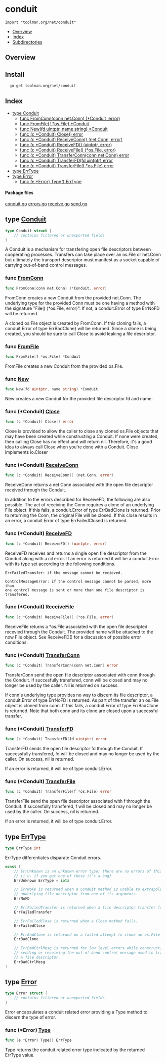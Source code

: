 

# conduit
`import "toolman.org/net/conduit"`

* [Overview](#pkg-overview)
* [Index](#pkg-index)
* [Subdirectories](#pkg-subdirectories)

## <a name="pkg-overview">Overview</a>

## Install

``` sh
  go get toolman.org/net/conduit
```


## <a name="pkg-index">Index</a>
* [type Conduit](#Conduit)
  * [func FromConn(conn net.Conn) (*Conduit, error)](#FromConn)
  * [func FromFile(f *os.File) *Conduit](#FromFile)
  * [func New(fd uintptr, name string) *Conduit](#New)
  * [func (c *Conduit) Close() error](#Conduit.Close)
  * [func (c *Conduit) ReceiveConn() (net.Conn, error)](#Conduit.ReceiveConn)
  * [func (c *Conduit) ReceiveFD() (uintptr, error)](#Conduit.ReceiveFD)
  * [func (c *Conduit) ReceiveFile() (*os.File, error)](#Conduit.ReceiveFile)
  * [func (c *Conduit) TransferConn(conn net.Conn) error](#Conduit.TransferConn)
  * [func (c *Conduit) TransferFD(fd uintptr) error](#Conduit.TransferFD)
  * [func (c *Conduit) TransferFile(f *os.File) error](#Conduit.TransferFile)
* [type ErrType](#ErrType)
* [type Error](#Error)
  * [func (e *Error) Type() ErrType](#Error.Type)


#### <a name="pkg-files">Package files</a>
[conduit.go](/src/toolman.org/net/conduit/conduit.go) [errors.go](/src/toolman.org/net/conduit/errors.go) [receive.go](/src/toolman.org/net/conduit/receive.go) [send.go](/src/toolman.org/net/conduit/send.go) 






## <a name="Conduit">type</a> [Conduit](/src/target/conduit.go?s=476:537#L5)
``` go
type Conduit struct {
    // contains filtered or unexported fields
}
```
A Conduit is a mechanism for transfering open file descriptors between
cooperating processes. Transfers can take place over an os.File or net.Conn
but ultimately the transport descriptor must manifest as a socket capable of
carrying out-of-band control messages.







### <a name="FromConn">func</a> [FromConn](/src/target/conduit.go?s=1748:1794#L41)
``` go
func FromConn(conn net.Conn) (*Conduit, error)
```
FromConn creates a new Conduit from the provided net.Conn. The underlying
type for the provided Conn must be one having a method with the signature
"File() (*os.File, error)".  If not, a conduit.Error of type ErrNoFD will
be returned.

A cloned os.File object is created by FromConn. If this cloning fails,
a conduit.Error of type ErrBadClone} will be returned. Since a clone is
being created, you should be sure to call Close to avoid leaking a file
descriptor.


### <a name="FromFile">func</a> [FromFile](/src/target/conduit.go?s=1193:1227#L28)
``` go
func FromFile(f *os.File) *Conduit
```
FromFile creates a new Conduit from the provided os.File.


### <a name="New">func</a> [New](/src/target/conduit.go?s=1039:1081#L23)
``` go
func New(fd uintptr, name string) *Conduit
```
New creates a new Conduit for the provided file descriptor fd and name.





### <a name="Conduit.Close">func</a> (\*Conduit) [Close](/src/target/conduit.go?s=870:901#L15)
``` go
func (c *Conduit) Close() error
```
Close is provided to allow the caller to close any cloned os.File objects
that may have been created while constructing a Conduit. If none were
created, then calling Close has no effect and will return nil. Therefore,
it's a good idea to always call Close when you're done with a Conduit.
Close implements io.Closer




### <a name="Conduit.ReceiveConn">func</a> (\*Conduit) [ReceiveConn](/src/target/receive.go?s=2039:2088#L59)
``` go
func (c *Conduit) ReceiveConn() (net.Conn, error)
```
ReceiveConn returns a net.Conn associated with the open file descriptor
received through the Conduit.

In addition to the errors described for ReceiveFD, the following are also
possible.  The act of receiving the Conn requires a clone of an underlying
File object. If this fails, a conduit.Error of type ErrBadClone is returned.
Prior to returning the Conn, the original File will be closed. If this close
results in an error, a conduit.Error of type ErrFailedClosed is returned.




### <a name="Conduit.ReceiveFD">func</a> (\*Conduit) [ReceiveFD](/src/target/receive.go?s=538:584#L12)
``` go
func (c *Conduit) ReceiveFD() (uintptr, error)
```
ReceiveFD receives and returns a single open file descriptor from the
Conduit along with a nil error. If an error is returned it will be a
conduit.Error with its type set according to the following conditions.


	ErrFailedTransfer: if the message cannot be recieved.
	
	ControlMessageError: if the control message cannot be parsed, more than
	one control message is sent or more than one file descriptor is
	transfered.




### <a name="Conduit.ReceiveFile">func</a> (\*Conduit) [ReceiveFile](/src/target/receive.go?s=1384:1433#L42)
``` go
func (c *Conduit) ReceiveFile() (*os.File, error)
```
ReceiveFile returns a *os.File associated with the open file descripted
recevied through the Conduit. The provided name will be attached to the now
File object. See ReceiveFD() for a discussion of possible error conditions.




### <a name="Conduit.TransferConn">func</a> (\*Conduit) [TransferConn](/src/target/send.go?s=1495:1546#L35)
``` go
func (c *Conduit) TransferConn(conn net.Conn) error
```
TransferConn send the open file descriptor associated with conn through the
Conduit.  If succesfully transfered, conn will be closed and may no longer
be used by the caller.  Nil is returned on success.

If conn's underlying type provides no way to discern its file descriptor,
a conduit.Error of type ErrNoFD is returned. As part of the transfer, an
os.File object is cloned from conn. If this fails, a conduit.Error of type
ErrBadClone is returned. Note that both conn and its clone are closed upon
a successful transfer.




### <a name="Conduit.TransferFD">func</a> (\*Conduit) [TransferFD](/src/target/send.go?s=325:371#L5)
``` go
func (c *Conduit) TransferFD(fd uintptr) error
```
TransferFD sends the open file descriptor fd through the Conduit. If
successfully transfered, fd will be closed and may no longer be used
by the caller.  On success, nil is returned.

If an error is returned, it will be of type conduit.Error.




### <a name="Conduit.TransferFile">func</a> (\*Conduit) [TransferFile](/src/target/send.go?s=862:910#L22)
``` go
func (c *Conduit) TransferFile(f *os.File) error
```
TransferFile send the open file descriptor associated with f through the
Conduit.  If succesfully transfered, f will be closed and may no longer be
used by the caller.  On success, nil is returned.

If an error is returned, it will be of type conduit.Error.




## <a name="ErrType">type</a> [ErrType](/src/target/errors.go?s=91:107#L1)
``` go
type ErrType int
```
ErrType differentiates disparate Conduit errors.


``` go
const (
    // ErrUnknown is an unknown error type; there are no errors of this type
    // (i.e. if you get one of these it's a bug)
    ErrUnknown ErrType = iota

    // ErrNoFD is returned when a Conduit method is unable to extrapolate an
    // underlying file descriptor from one of its arguments.
    ErrNoFD

    // ErrFailedTransfer is returned when a file descriptor transfer fails.
    ErrFailedTransfer

    // ErrFailedClose is returned when a Close method fails.
    ErrFailedClose

    // ErrBadClone is returned on a failed attempt to clone an os.File object.
    ErrBadClone

    // ErrBadCtrlMesg is returned for low level errors while constructing,
    // sending or receiving the out-of-band control message used to transfer
    // a file descriptor.
    ErrBadCtrlMesg
)
```









## <a name="Error">type</a> [Error](/src/target/errors.go?s=956:1001#L26)
``` go
type Error struct {
    // contains filtered or unexported fields
}
```
Error encapsulates a conduit related error providing a Type method to
discern the type of error.










### <a name="Error.Type">func</a> (\*Error) [Type](/src/target/errors.go?s=1094:1124#L33)
``` go
func (e *Error) Type() ErrType
```
Type returns the conduit related error type indicated by the returned
ErrType value.

